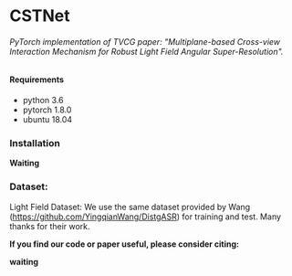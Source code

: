 # CSTNet

###### *PyTorch implementation of TVCG paper: "Multiplane-based Cross-view Interaction  Mechanism for Robust  Light Field Angular Super-Resolution"*.

#### Requirements

- python 3.6
- pytorch 1.8.0
- ubuntu 18.04

### Installation

**Waiting** 

### Dataset: 

Light Field Dataset: We use the same dataset provided by Wang (https://github.com/YingqianWang/DistgASR) for training and test.  Many thanks for their work.


**If you find our code or paper useful, please consider citing:**

**waiting**

